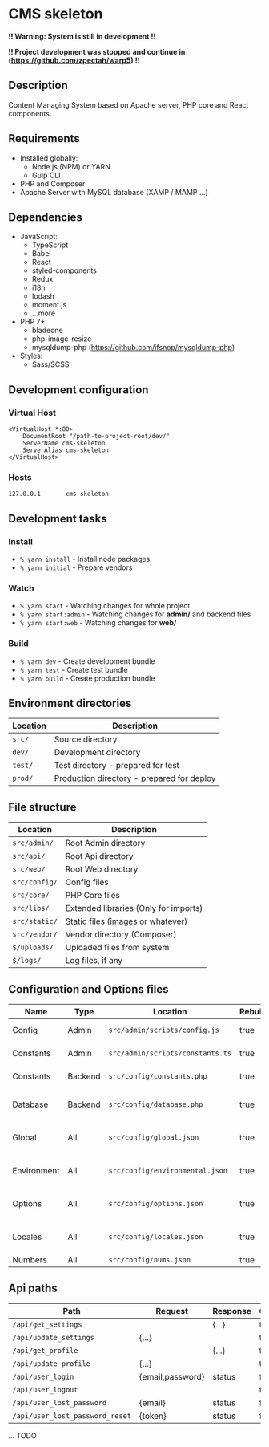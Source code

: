 # CMS skeleton

**!! Warning: System is still in development !!**

**!! Project development was stopped and continue in (https://github.com/zpectah/warp5) !!**

## Description
Content Managing System based on Apache server, PHP core and React components.

## Requirements
* Installed globally:
	- Node.js (NPM) or YARN
	- Gulp CLI
* PHP and Composer
* Apache Server with MySQL database (XAMP / MAMP ...)

## Dependencies
* JavaScript:
	- TypeScript
	- Babel
	- React
	- styled-components
	- Redux
	- i18n
	- lodash
	- moment.js
	- ...more
* PHP 7+:
	- bladeone
	- php-image-resize
	- mysqldump-php (https://github.com/ifsnop/mysqldump-php)
* Styles:
	- Sass/SCSS

## Development configuration
### Virtual Host
```
<VirtualHost *:80>
    DocumentRoot "/path-to-project-root/dev/"
    ServerName cms-skeleton
    ServerAlias cms-skeleton
</VirtualHost>
```
### Hosts
```
127.0.0.1		cms-skeleton
```

## Development tasks
### Install
- ``% yarn install`` - Install node packages
- ``% yarn initial`` - Prepare vendors

### Watch
- ``% yarn start`` - Watching changes for whole project
- ``% yarn start:admin`` - Watching changes for **admin/** and backend files
- ``% yarn start:web`` - Watching changes for **web/**

### Build
- ``% yarn dev`` - Create development bundle
- ``% yarn test`` - Create test bundle
- ``% yarn build`` - Create production bundle

## Environment directories

Location | Description
--- | ---
``src/`` | Source directory
``dev/`` | Development directory
``test/`` | Test directory - prepared for test
``prod/`` | Production directory - prepared for deploy

## File structure

Location | Description
--- | ---
``src/admin/`` | Root Admin directory
``src/api/`` | Root Api directory
``src/web/`` | Root Web directory
``src/config/`` | Config files
``src/core/`` | PHP Core files
``src/libs/`` | Extended libraries (Only for imports)
``src/static/`` | Static files (images or whatever)
``src/vendor/`` | Vendor directory (Composer)
``$/uploads/`` | Uploaded files from system
``$/logs/`` | Log files, if any

## Configuration and Options files

Name | Type | Location | Rebuild | Description
--- | --- | --- | --- | ---
Config | Admin | ``src/admin/scripts/config.js`` | true | Config file imports
Constants | Admin | ``src/admin/scripts/constants.ts`` | true | JavaScript Constants
Constants | Backend | ``src/config/constants.php`` | true | PHP Constants
Database | Backend | ``src/config/database.php`` | true | Configuration for Backend databases
Global | All | ``src/config/global.json`` | true | Global configuration file
Environment | All | ``src/config/environmental.json`` | true | Configuration by environment
Options | All | ``src/config/options.json`` | true | Project options object
Locales | All | ``src/config/locales.json`` | true | Locale options object
Numbers | All | ``src/config/nums.json`` | true | ...


## Api paths

Path | Request | Response | CRSF | Description
--- | --- | --- | --- | ---
``/api/get_settings`` |  | {...} | true |
``/api/update_settings`` | {...} |  | true |
``/api/get_profile`` |  | {...} | true |
``/api/update_profile`` | {...} |  | true |
``/api/user_login`` | {email,password} | status | false |
``/api/user_logout`` |  |  | true |
``/api/user_lost_password`` | {email} | status | false |
``/api/user_lost_password_reset`` | {token} | status | false |

... TODO
